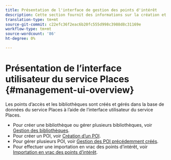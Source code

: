```yaml
---
title: Présentation de l'interface de gestion des points d'intérêt
description: Cette section fournit des informations sur la création et la gestion des bibliothèques et des points d’accès via l’interface utilisateur du service Places.
translation-type: tm+mt
source-git-commit: c22efc36f2eac6b20fc555d998c3988d8c31169e
workflow-type: tm+mt
source-wordcount: '86'
ht-degree: 0%

---
```



# Présentation de l’interface utilisateur du service Places {#management-ui-overview}

Les points d’accès et les bibliothèques sont créés et gérés dans la base de données du service Places à l’aide de l’interface utilisateur du service Places.

* Pour créer une bibliothèque ou gérer plusieurs bibliothèques, voir [Gestion des bibliothèques](/help/poi-mgmt-ui/manage-libraries-in-the-places-ui.md).
* Pour créer un POI, voir [Création d’un POI](/help/poi-mgmt-ui/create-a-poi-ui.md).
* Pour gérer plusieurs POI, voir [Gestion des POI précédemment créés](/help/poi-mgmt-ui/managing-pois-in-the-places-ui.md).
* Pour effectuer une importation en vrac des points d’intérêt, voir [Importation en vrac des points d’intérêt](/help/poi-mgmt-ui/bulk-upload-pois.md).